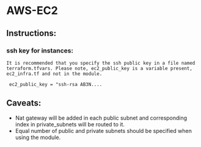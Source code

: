 # AWS-EC2

## Instructions:

### ssh key for instances:

` It is recommended that you specify the ssh public key in a file named terraform.tfvars. Please note, ec2_public_key is a variable present, ec2_infra.tf and not in the module. `

```
 ec2_public_key = "ssh-rsa AB3N....
```


## Caveats:

* Nat gateway will be added in each public subnet and corresponding index in private_subnets will be routed to it.
* Equal number of public and private subnets should be specified when using the module.